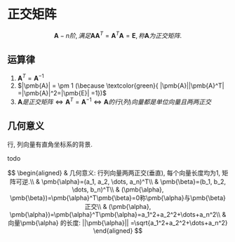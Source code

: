 # 正交矩阵

$$
\pmb{A}-n阶, 满足\pmb{A}\pmb{A}^T=\pmb{A}^T\pmb{A}=\pmb{E}, 称\pmb{A}为正交矩阵.
$$

## 运算律

1. $\pmb{A}^T=\pmb{A}^{-1}$
2. $|\pmb{A}| = \pm 1 (\because \textcolor{green}{ |\pmb{A}||\pmb{A}^T| =|\pmb{A}|^2=|\pmb{E}| =1})$
3. $\pmb{A}是正交矩阵\Leftrightarrow \pmb{A}^T=\pmb{A}^{-1}\Leftrightarrow \pmb{A}的行(列)向量都是单位向量且两两正交$

## 几何意义

行, 列向量有直角坐标系的背景.

todo

$$
\begin{aligned}
	& 几何意义:
	行列向量两两正交(垂直),
	每个向量长度均为1,
	矩阵可逆.\\
	& \pmb{\alpha}=(a_1, a_2, \dots, a_n)^T\\
	& \pmb{\beta}=(b_1, b_2, \dots, b_n)^T\\
	& (\pmb{\alpha}, \pmb{\beta})=\pmb{\alpha}^T\pmb{\beta}=0称\pmb{\alpha}与\pmb{\beta}正交\\
	& (\pmb{\alpha}, \pmb{\alpha})=\pmb{\alpha}^T\pmb{\alpha}=a_1^2+a_2^2+\dots+a_n^2\\
	& 向量\pmb{\alpha} 的长度: ||\pmb{\alpha}|| =\sqrt{a_1^2+a_2^2+\dots+a_n^2}
\end{aligned}
$$
